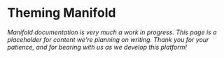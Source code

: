 # Theming Manifold

_Manifold documentation is very much a work in progress. This page is a placeholder for content we're planning on writing. Thank you for your patience, and for bearing with us as we develop this platform!_

